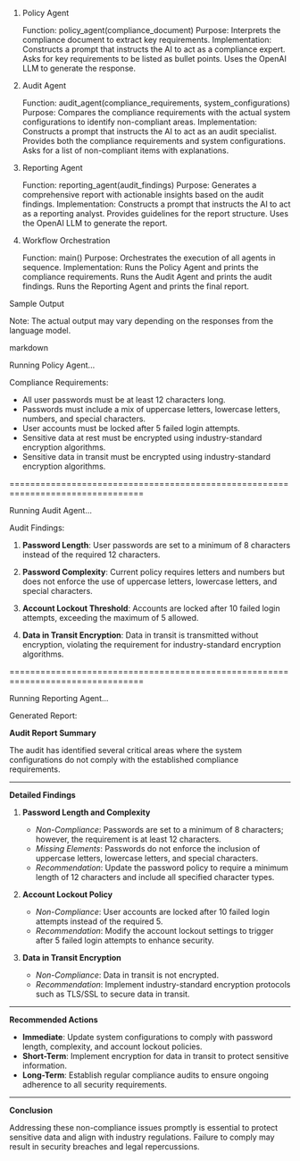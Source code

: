 1. Policy Agent

    Function: policy_agent(compliance_document)
    Purpose: Interprets the compliance document to extract key requirements.
    Implementation:
        Constructs a prompt that instructs the AI to act as a compliance expert.
        Asks for key requirements to be listed as bullet points.
        Uses the OpenAI LLM to generate the response.

2. Audit Agent

    Function: audit_agent(compliance_requirements, system_configurations)
    Purpose: Compares the compliance requirements with the actual system configurations to identify non-compliant areas.
    Implementation:
        Constructs a prompt that instructs the AI to act as an audit specialist.
        Provides both the compliance requirements and system configurations.
        Asks for a list of non-compliant items with explanations.

3. Reporting Agent

    Function: reporting_agent(audit_findings)
    Purpose: Generates a comprehensive report with actionable insights based on the audit findings.
    Implementation:
        Constructs a prompt that instructs the AI to act as a reporting analyst.
        Provides guidelines for the report structure.
        Uses the OpenAI LLM to generate the report.

4. Workflow Orchestration

    Function: main()
    Purpose: Orchestrates the execution of all agents in sequence.
    Implementation:
        Runs the Policy Agent and prints the compliance requirements.
        Runs the Audit Agent and prints the audit findings.
        Runs the Reporting Agent and prints the final report.

Sample Output

Note: The actual output may vary depending on the responses from the language model.

markdown

Running Policy Agent...

Compliance Requirements:

- All user passwords must be at least 12 characters long.
- Passwords must include a mix of uppercase letters, lowercase letters, numbers, and special characters.
- User accounts must be locked after 5 failed login attempts.
- Sensitive data at rest must be encrypted using industry-standard encryption algorithms.
- Sensitive data in transit must be encrypted using industry-standard encryption algorithms.

================================================================================

Running Audit Agent...

Audit Findings:

1. **Password Length**: User passwords are set to a minimum of 8 characters instead of the required 12 characters.

2. **Password Complexity**: Current policy requires letters and numbers but does not enforce the use of uppercase letters, lowercase letters, and special characters.

3. **Account Lockout Threshold**: Accounts are locked after 10 failed login attempts, exceeding the maximum of 5 allowed.

4. **Data in Transit Encryption**: Data in transit is transmitted without encryption, violating the requirement for industry-standard encryption algorithms.

================================================================================

Running Reporting Agent...

Generated Report:

**Audit Report Summary**

The audit has identified several critical areas where the system configurations do not comply with the established compliance requirements.

---

**Detailed Findings**

1. **Password Length and Complexity**

   - *Non-Compliance*: Passwords are set to a minimum of 8 characters; however, the requirement is at least 12 characters.
   - *Missing Elements*: Passwords do not enforce the inclusion of uppercase letters, lowercase letters, and special characters.
   - *Recommendation*: Update the password policy to require a minimum length of 12 characters and include all specified character types.

2. **Account Lockout Policy**

   - *Non-Compliance*: User accounts are locked after 10 failed login attempts instead of the required 5.
   - *Recommendation*: Modify the account lockout settings to trigger after 5 failed login attempts to enhance security.

3. **Data in Transit Encryption**

   - *Non-Compliance*: Data in transit is not encrypted.
   - *Recommendation*: Implement industry-standard encryption protocols such as TLS/SSL to secure data in transit.

---

**Recommended Actions**

- **Immediate**: Update system configurations to comply with password length, complexity, and account lockout policies.
- **Short-Term**: Implement encryption for data in transit to protect sensitive information.
- **Long-Term**: Establish regular compliance audits to ensure ongoing adherence to all security requirements.

---

**Conclusion**

Addressing these non-compliance issues promptly is essential to protect sensitive data and align with industry regulations. Failure to comply may result in security breaches and legal repercussions.
